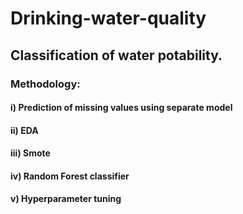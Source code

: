 # Drinking-water-quality
## Classification of water potability.
### Methodology:
#### i) Prediction of missing values using separate model
#### ii) EDA
#### iii) Smote
#### iv) Random Forest classifier
#### v) Hyperparameter tuning
